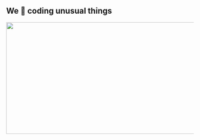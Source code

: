 <h2 align=left>We 🤍 coding unusual things</h2>
<img width=2000 height=300 src=https://i.pinimg.com/originals/58/27/59/582759a8d20ed86187472226e390cc2f.gif />


<!--

**Here are some ideas to get you started:**

🙋‍♀️ A short introduction - what is your organization all about?
🌈 Contribution guidelines - how can the community get involved?
👩‍💻 Useful resources - where can the community find your docs? Is there anything else the community should know?
🍿 Fun facts - what does your team eat for breakfast?
🧙 Remember, you can do mighty things with the power of [Markdown](https://docs.github.com/github/writing-on-github/getting-started-with-writing-and-formatting-on-github/basic-writing-and-formatting-syntax)
-->
